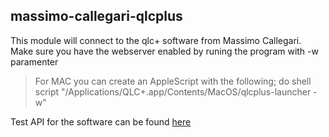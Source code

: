 ## massimo-callegari-qlcplus

This module will connect to the qlc+ software from Massimo Callegari.
Make sure you have the webserver enabled by runing the program with -w paramenter

> For MAC you can create an AppleScript with the following;
> do shell script "/Applications/QLC+.app/Contents/MacOS/qlcplus-launcher -w"

Test API for the software can be found [here](https://www.qlcplus.org/Test_Web_API.html)
